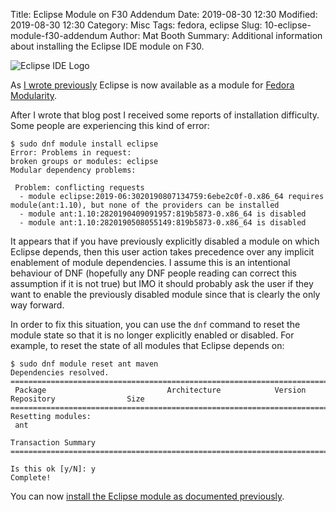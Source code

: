 Title: Eclipse Module on F30 Addendum
Date: 2019-08-30 12:30
Modified: 2019-08-30 12:30
Category: Misc
Tags: fedora, eclipse
Slug: 10-eclipse-module-f30-addendum
Author: Mat Booth
Summary: Additional information about installing the Eclipse IDE module on F30.

![Eclipse IDE Logo]({static}/images/eclipse-logo.jpg)

As [I wrote previously](/09-eclipse-module-f30.html) Eclipse is now available as a module for [Fedora Modularity](https://docs.fedoraproject.org/en-US/modularity/).

After I wrote that blog post I received some reports of installation difficulty. Some people are experiencing this kind of error:

```
$ sudo dnf module install eclipse
Error: Problems in request:
broken groups or modules: eclipse
Modular dependency problems:

 Problem: conflicting requests
  - module eclipse:2019-06:3020190807134759:6ebe2c0f-0.x86_64 requires module(ant:1.10), but none of the providers can be installed
  - module ant:1.10:2820190409091957:819b5873-0.x86_64 is disabled
  - module ant:1.10:2820190508055149:819b5873-0.x86_64 is disabled
```

It appears that if you have previously explicitly disabled a module on which Eclipse depends, then this user action takes precedence over any implicit enablement of module dependencies. I assume this is an intentional behaviour of DNF (hopefully any DNF people reading can correct this assumption if it is not true) but IMO it should probably ask the user if they want to enable the previously disabled module since that is clearly the only way forward.

In order to fix this situation, you can use the ```dnf``` command to reset the module state so that it is no longer explicitly enabled or disabled. For example, to reset the state of all modules that Eclipse depends on:

```
$ sudo dnf module reset ant maven
Dependencies resolved.
=====================================================================================================================
 Package                           Architecture            Version                     Repository                Size
=====================================================================================================================
Resetting modules:
 ant

Transaction Summary
=====================================================================================================================

Is this ok [y/N]: y
Complete!
```

You can now [install the Eclipse module as documented previously]({filename}/09-eclipse-module-f30.html).
